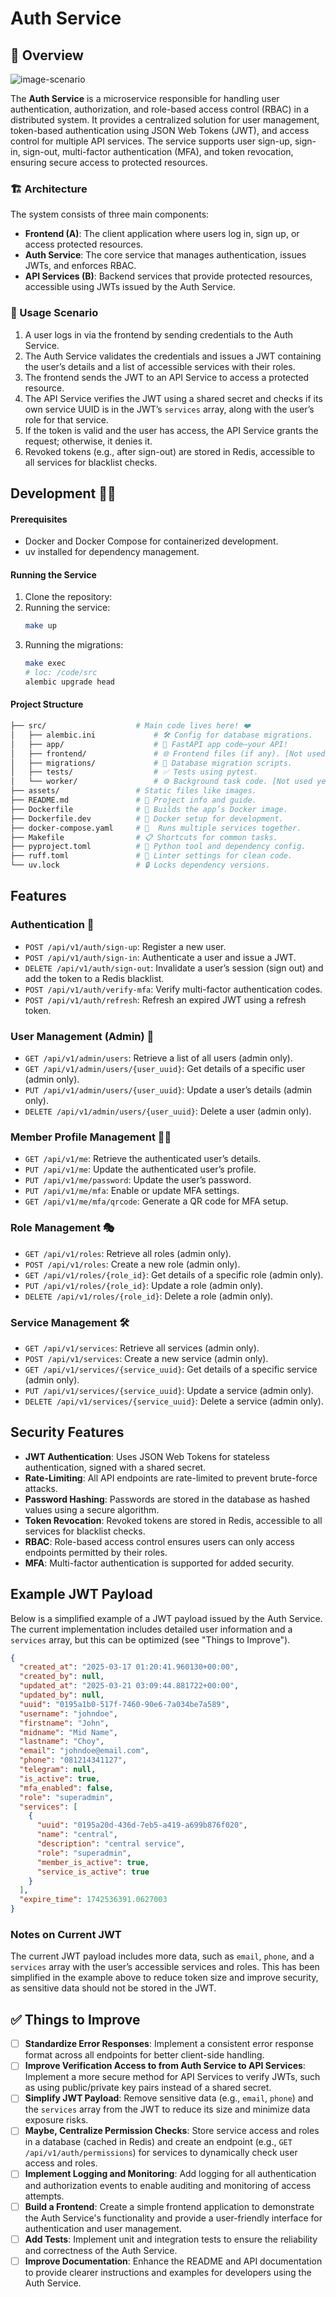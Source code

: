 # Auth Service

## 🌟 Overview

![image-scenario](./assets/scenario.png)

The **Auth Service** is a microservice responsible for handling user authentication, authorization, and role-based access control (RBAC) in a distributed system. It provides a centralized solution for user management, token-based authentication using JSON Web Tokens (JWT), and access control for multiple API services. The service supports user sign-up, sign-in, sign-out, multi-factor authentication (MFA), and token revocation, ensuring secure access to protected resources.

### 🏗️ Architecture 
The system consists of three main components:
- **Frontend (A)**: The client application where users log in, sign up, or access protected resources.
- **Auth Service**: The core service that manages authentication, issues JWTs, and enforces RBAC.
- **API Services (B)**: Backend services that provide protected resources, accessible using JWTs issued by the Auth Service.

### 🚀 Usage Scenario
1. A user logs in via the frontend by sending credentials to the Auth Service.
2. The Auth Service validates the credentials and issues a JWT containing the user’s details and a list of accessible services with their roles.
3. The frontend sends the JWT to an API Service to access a protected resource.
4. The API Service verifies the JWT using a shared secret and checks if its own service UUID is in the JWT’s `services` array, along with the user’s role for that service.
5. If the token is valid and the user has access, the API Service grants the request; otherwise, it denies it.
6. Revoked tokens (e.g., after sign-out) are stored in Redis, accessible to all services for blacklist checks.

## Development 🧑‍💻

#### Prerequisites

- Docker and Docker Compose for containerized development.
- uv installed for dependency management.

#### Running the Service

1. Clone the repository:
2. Running the service:
    ```bash
    make up
    ```
3. Running the migrations:
    ```bash
    make exec
    # loc: /code/src
    alembic upgrade head
    ```

#### Project Structure
```bash
├── src/                    # Main code lives here! ❤️
│   ├── alembic.ini             # 🛠️ Config for database migrations. 
│   ├── app/                    # 🚀 FastAPI app code—your API! 
│   ├── frontend/               # 🌐 Frontend files (if any). [Not used yet]
│   ├── migrations/             # 📜 Database migration scripts. 
│   ├── tests/                  # ✅ Tests using pytest. 
│   └── worker/                 # ⚙️ Background task code. [Not used yet]
├── assets/                 # Static files like images.
├── README.md               # 📖 Project info and guide. 
├── Dockerfile              # 🐳 Builds the app’s Docker image. 
├── Dockerfile.dev          # 🐳 Docker setup for development.
├── docker-compose.yaml     # 🎻  Runs multiple services together. 
├── Makefile                # 📋 Shortcuts for common tasks. 
├── pyproject.toml          # 🐍 Python tool and dependency config. 
├── ruff.toml               # 🧹 Linter settings for clean code. 
└── uv.lock                 # 🔒 Locks dependency versions. 
```

## Features

### Authentication 🔑
- `POST /api/v1/auth/sign-up`: Register a new user.
- `POST /api/v1/auth/sign-in`: Authenticate a user and issue a JWT.
- `DELETE /api/v1/auth/sign-out`: Invalidate a user’s session (sign out) and add the token to a Redis blacklist.
- `POST /api/v1/auth/verify-mfa`: Verify multi-factor authentication codes.
- `POST /api/v1/auth/refresh`: Refresh an expired JWT using a refresh token.

### User Management (Admin) 👤
- `GET /api/v1/admin/users`: Retrieve a list of all users (admin only).
- `GET /api/v1/admin/users/{user_uuid}`: Get details of a specific user (admin only).
- `PUT /api/v1/admin/users/{user_uuid}`: Update a user’s details (admin only).
- `DELETE /api/v1/admin/users/{user_uuid}`: Delete a user (admin only).

### Member Profile Management 🧑‍💻
- `GET /api/v1/me`: Retrieve the authenticated user’s details.
- `PUT /api/v1/me`: Update the authenticated user’s profile.
- `PUT /api/v1/me/password`: Update the user’s password.
- `PUT /api/v1/me/mfa`: Enable or update MFA settings.
- `GET /api/v1/me/mfa/qrcode`: Generate a QR code for MFA setup.

### Role Management 🎭
- `GET /api/v1/roles`: Retrieve all roles (admin only).
- `POST /api/v1/roles`: Create a new role (admin only).
- `GET /api/v1/roles/{role_id}`: Get details of a specific role (admin only).
- `PUT /api/v1/roles/{role_id}`: Update a role (admin only).
- `DELETE /api/v1/roles/{role_id}`: Delete a role (admin only).

### Service Management 🛠️
- `GET /api/v1/services`: Retrieve all services (admin only).
- `POST /api/v1/services`: Create a new service (admin only).
- `GET /api/v1/services/{service_uuid}`: Get details of a specific service (admin only).
- `PUT /api/v1/services/{service_uuid}`: Update a service (admin only).
- `DELETE /api/v1/services/{service_uuid}`: Delete a service (admin only).

## Security Features
- **JWT Authentication**: Uses JSON Web Tokens for stateless authentication, signed with a shared secret.
- **Rate-Limiting**: All API endpoints are rate-limited to prevent brute-force attacks.
- **Password Hashing**: Passwords are stored in the database as hashed values using a secure algorithm.
- **Token Revocation**: Revoked tokens are stored in Redis, accessible to all services for blacklist checks.
- **RBAC**: Role-based access control ensures users can only access endpoints permitted by their roles.
- **MFA**: Multi-factor authentication is supported for added security.

## Example JWT Payload
Below is a simplified example of a JWT payload issued by the Auth Service. The current implementation includes detailed user information and a `services` array, but this can be optimized (see "Things to Improve").

```json
{
  "created_at": "2025-03-17 01:20:41.960130+00:00",
  "created_by": null,
  "updated_at": "2025-03-21 03:09:44.881722+00:00",
  "updated_by": null,
  "uuid": "0195a1b0-517f-7460-90e6-7a034be7a589",
  "username": "johndoe",
  "firstname": "John",
  "midname": "Mid Name",
  "lastname": "Choy",
  "email": "johndoe@email.com",
  "phone": "081214341127",
  "telegram": null,
  "is_active": true,
  "mfa_enabled": false,
  "role": "superadmin",
  "services": [
    {
      "uuid": "0195a20d-436d-7eb5-a419-a699b876f020",
      "name": "central",
      "description": "central service",
      "role": "superadmin",
      "member_is_active": true,
      "service_is_active": true
    }
  ],
  "expire_time": 1742536391.0627003
}
```

### Notes on Current JWT
The current JWT payload includes more data, such as `email`, `phone`, and a `services` array with the user’s accessible services and roles. This has been simplified in the example above to reduce token size and improve security, as sensitive data should not be stored in the JWT.

## ✅ Things to Improve 
- [ ] **Standardize Error Responses**: Implement a consistent error response format across all endpoints for better client-side handling.
- [ ] **Improve Verification Access to from Auth Service to API Services**: Implement a more secure method for API Services to verify JWTs, such as using public/private key pairs instead of a shared secret.
- [ ] **Simplify JWT Payload**: Remove sensitive data (e.g., `email`, `phone`) and the `services` array from the JWT to reduce its size and minimize data exposure risks.
- [ ] **Maybe, Centralize Permission Checks**: Store service access and roles in a database (cached in Redis) and create an endpoint (e.g., `GET /api/v1/auth/permissions`) for services to dynamically check user access and roles.
- [ ] **Implement Logging and Monitoring**: Add logging for all authentication and authorization events to enable auditing and monitoring of access attempts.
- [ ] **Build a Frontend**: Create a simple frontend application to demonstrate the Auth Service's functionality and provide a user-friendly interface for authentication and user management.
- [ ] **Add Tests**: Implement unit and integration tests to ensure the reliability and correctness of the Auth Service.
- [ ] **Improve Documentation**: Enhance the README and API documentation to provide clearer instructions and examples for developers using the Auth Service.